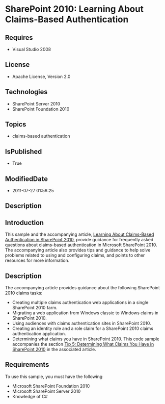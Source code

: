 # SharePoint 2010: Learning About Claims-Based Authentication
## Requires
* Visual Studio 2008
## License
* Apache License, Version 2.0
## Technologies
* SharePoint Server 2010
* SharePoint Foundation 2010
## Topics
* claims-based authentication
## IsPublished
* True
## ModifiedDate
* 2011-07-27 01:59:25
## Description

<h2><strong>Introduction</strong></h2>
<p>This sample and the accompanying article, <a href="http://msdn.microsoft.com/en-us/library/ff953202.aspx">
Learning About Claims-Based Authentication in SharePoint 2010</a>, provide guidance for frequently asked questions about claims-based authentication in Microsoft SharePoint 2010. The accompanying article also provides tips and guidance to help solve problems
 related to using and configuring claims, and points to other resources for more information.</p>
<h2><strong>Description</strong></h2>
<p>The accompanying article provides guidance about the following SharePoint 2010 claims tasks:</p>
<ul>
<li>Creating multiple claims authentication web applications in a single SharePoint 2010 farm.
</li><li>Migrating a web application from Windows classic to Windows claims in SharePoint 2010.
</li><li>Using audiences with claims authentication sites in SharePoint 2010. </li><li>Creating an identity role and a role claim for a SharePoint 2010 claims authentication application.
</li><li>Determining what claims you have in SharePoint 2010. This code sample accompanies the section
<a href="http://msdn.microsoft.com/en-us/library/ff953202.aspx#SP_WCP_Tip5">Tip 5: Determining What Claims You Have in SharePoint 2010</a> in the associated article.
</li></ul>
<h2><strong>Requirements</strong></h2>
<p>To use this sample, you must have the following:</p>
<ul>
<li>Microsoft SharePoint Foundation 2010 </li><li>Microsoft SharePoint Server 2010 </li><li>Knowledge of C# </li></ul>
